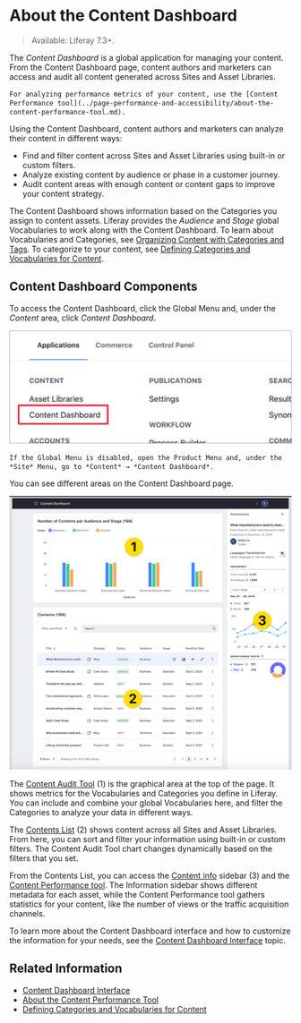 # About the Content Dashboard

> Available: Liferay 7.3+.

The *Content Dashboard* is a global application for managing your content. From the Content Dashboard page, content authors and marketers can access and audit all content generated across Sites and Asset Libraries.

```{note}
For analyzing performance metrics of your content, use the [Content Performance tool](../page-performance-and-accessibility/about-the-content-performance-tool.md).
```

Using the Content Dashboard, content authors and marketers can analyze their content in different ways:

- Find and filter content across Sites and Asset Libraries using built-in or custom filters.
- Analyze existing content by audience or phase in a customer journey.
- Audit content areas with enough content or content gaps to improve your content strategy.

The Content Dashboard shows information based on the Categories you assign to content assets. Liferay provides the *Audience* and *Stage* global Vocabularies to work along with the Content Dashboard. To learn about Vocabularies and Categories, see [Organizing Content with Categories and Tags](../tags-and-categories/organizing-content-with-categories-and-tags.md). To categorize to your content, see [Defining Categories and Vocabularies for Content](../tags-and-categories/defining-categories-and-vocabularies-for-content.md).

## Content Dashboard Components

To access the Content Dashboard, click the Global Menu and, under the *Content* area, click *Content Dashboard*.

![Open the Content Dashboard from the Global Menu.](./about-the-content-dashboard/images/02.png)

```{note}
If the Global Menu is disabled, open the Product Menu and, under the *Site* Menu, go to *Content* → *Content Dashboard*.
```

You can see different areas on the Content Dashboard page.

![The Content Dashboard contains several components to put lots of information at your fingertips.](./about-the-content-dashboard/images/01.png)

The [Content Audit Tool](./content-dashboard-interface.md#content-audit-tool) (1) is the graphical area at the top of the page. It shows metrics for the Vocabularies and Categories you define in Liferay. You can include and combine your global Vocabularies here, and filter the Categories to analyze your data in different ways.

The [Contents List](./content-dashboard-interface.md#contents-list) (2) shows content across all Sites and Asset Libraries. From here, you can sort and filter your information using built-in or custom filters. The Content Audit Tool chart changes dynamically based on the filters that you set.

From the Contents List, you can access the [Content info](./content-dashboard-interface.md#content-info-sidebar) sidebar (3) and the [Content Performance tool](../content-performance-tool/about-the-content-performance-tool.md). The Information sidebar shows different metadata for each asset, while the Content Performance tool gathers statistics for your content, like the number of views or the traffic acquisition channels.

To learn more about the Content Dashboard interface and how to customize the information for your needs, see the [Content Dashboard Interface](./content-dashboard-interface.md) topic.

## Related Information

- [Content Dashboard Interface](./content-dashboard-interface.md)
- [About the Content Performance Tool](../page-performance-and-accessibility/about-the-content-performance-tool.md)
- [Defining Categories and Vocabularies for Content](../tags-and-categories/defining-categories-and-vocabularies-for-content.md)
